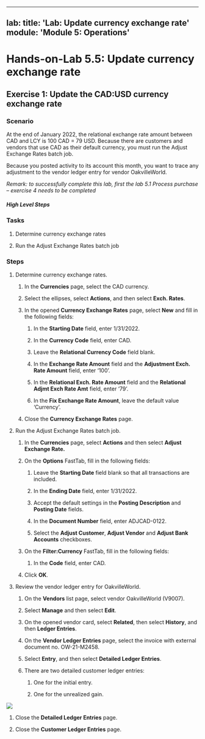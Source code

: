 
---
lab:
    title: 'Lab: Update currency exchange rate'
    module: 'Module 5: Operations'
---

Hands-on-Lab 5.5: Update currency exchange rate
===============================================

Exercise 1: Update the CAD:USD currency exchange rate
-----------------------------------------------------

### Scenario

At the end of January 2022, the relational exchange rate amount between CAD and
LCY is 100 CAD = 79 USD. Because there are customers and vendors that use CAD as
their default currency, you must run the Adjust Exchange Rates batch job.

Because you posted activity to its account this month, you want to trace any
adjustment to the vendor ledger entry for vendor OakvilleWorld.

*Remark: to successfully complete this lab, first the lab 5.1 Process purchase –
exercise 4 needs to be completed*

##### **High Level Steps**

### Tasks

1.  Determine currency exchange rates

2.  Run the Adjust Exchange Rates batch job

### Steps

1.  Determine currency exchange rates.

    1.  In the **Currencies** page, select the CAD currency.

    2.  Select the ellipses, select **Actions**, and then select **Exch. Rates**.

    3.  In the opened **Currency Exchange Rates** page, select **New** and fill
        in the following fields:

        1.  In the **Starting Date** field, enter 1/31/2022.

        2.  In the **Currency Code** field, enter CAD.

        3.  Leave the **Relational Currency Code** field blank.

        4.  In the **Exchange Rate Amount** field and the **Adjustment Exch.
            Rate Amount** field, enter ‘100’.

        5.  In the **Relational Exch. Rate Amount** field and the **Relational
            Adjmt Exch Rate Amt** field, enter ‘79’.

        6.  In the **Fix Exchange Rate Amount**, leave the default value
            ‘Currency’.

    4.  Close the **Currency Exchange Rates** page.

2.  Run the Adjust Exchange Rates batch job.

    1.  In the **Currencies** page, select **Actions** and then select **Adjust
        Exchange Rate.**

    2.  On the **Options** FastTab, fill in the following fields:

        1.  Leave the **Starting Date** field blank so that all transactions are
            included.

        2.  In the **Ending Date** field, enter 1/31/2022.

        3.  Accept the default settings in the **Posting Description** and
            **Posting Date** fields.

        4.  In the **Document Number** field, enter ADJCAD-0122.

        5.  Select the **Adjust Customer**, **Adjust Vendor** and **Adjust Bank
            Accounts** checkboxes.

    3.  On the **Filter:Currency** FastTab, fill in the following fields:

        1.  In the **Code** field, enter CAD.

    4.  Click **OK**.

3.  Review the vendor ledger entry for OakvilleWorld.

    1.  On the **Vendors** list page, select vendor OakvilleWorld (V9007).

    2.  Select **Manage** and then select **Edit**.

    3.  On the opened vendor card, select **Related**, then select **History**,
        and then **Ledger Entries**.

    4.  On the **Vendor Ledger Entries** page, select the invoice with external
        document no. OW-21-M2458.

    5.  Select **Entry**, and then select **Detailed Ledger Entries**.

    6.  There are two detailed customer ledger entries:

        1.  One for the initial entry.

        2.  One for the unrealized gain.

![](https://github.com/MicrosoftLearning/MB-800-Business-Central-Functional-Consultant/blob/master/Instructions/Labs/media/MB800_2021_Lab%205.5_detailed_customer_ledger_entries.png)

1.  Close the **Detailed Ledger Entries** page.

2.  Close the **Customer Ledger Entries** page.
